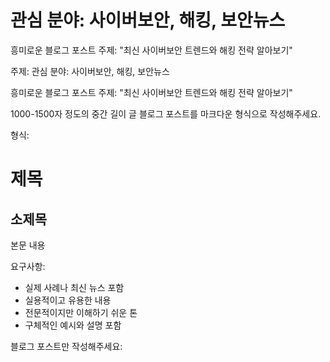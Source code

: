 # 관심 분야: 사이버보안, 해킹, 보안뉴스

흥미로운 블로그 포스트 주제: "최신 사이버보안 트렌드와 해킹 전략 알아보기"

주제: 관심 분야: 사이버보안, 해킹, 보안뉴스

흥미로운 블로그 포스트 주제: "최신 사이버보안 트렌드와 해킹 전략 알아보기"

1000-1500자 정도의 중간 길이 글 블로그 포스트를 마크다운 형식으로 작성해주세요.

형식:
# 제목
## 소제목
본문 내용

요구사항:
- 실제 사례나 최신 뉴스 포함
- 실용적이고 유용한 내용
- 전문적이지만 이해하기 쉬운 톤
- 구체적인 예시와 설명 포함

블로그 포스트만 작성해주세요: